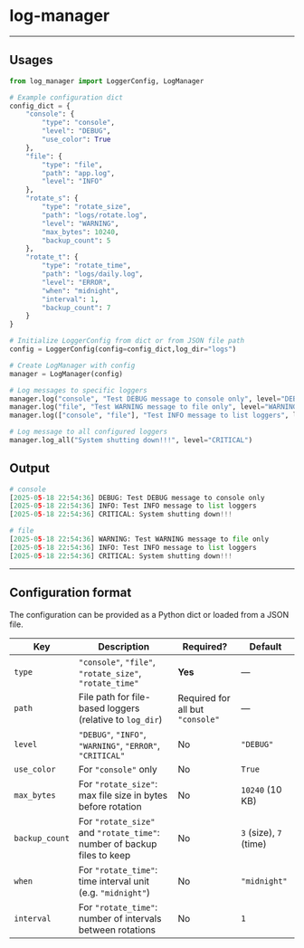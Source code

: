 # log-manager

---
## Usages
```python
from log_manager import LoggerConfig, LogManager

# Example configuration dict
config_dict = {
    "console": {
        "type": "console",
        "level": "DEBUG",
        "use_color": True
    },
    "file": {
        "type": "file",
        "path": "app.log",
        "level": "INFO"
    },
    "rotate_s": {
        "type": "rotate_size",
        "path": "logs/rotate.log",
        "level": "WARNING",
        "max_bytes": 10240,
        "backup_count": 5
    },
    "rotate_t": {
        "type": "rotate_time",
        "path": "logs/daily.log",
        "level": "ERROR",
        "when": "midnight",
        "interval": 1,
        "backup_count": 7
    }
}

# Initialize LoggerConfig from dict or from JSON file path
config = LoggerConfig(config=config_dict,log_dir="logs")

# Create LogManager with config
manager = LogManager(config)

# Log messages to specific loggers
manager.log("console", "Test DEBUG message to console only", level="DEBUG")
manager.log("file", "Test WARNING message to file only", level="WARNING")
manager.log(["console", "file"], "Test INFO message to list loggers", level="INFO")

# Log message to all configured loggers
manager.log_all("System shutting down!!!", level="CRITICAL")
```
## Output
```python
# console
[2025-05-18 22:54:36] DEBUG: Test DEBUG message to console only
[2025-05-18 22:54:36] INFO: Test INFO message to list loggers
[2025-05-18 22:54:36] CRITICAL: System shutting down!!!
```
```python
# file
[2025-05-18 22:54:36] WARNING: Test WARNING message to file only
[2025-05-18 22:54:36] INFO: Test INFO message to list loggers
[2025-05-18 22:54:36] CRITICAL: System shutting down!!!
```
---
## Configuration format
The configuration can be provided as a Python dict or loaded from a JSON file.

| Key            | Description                                                             | Required?                        | Default                |
|----------------|-------------------------------------------------------------------------|----------------------------------|------------------------|
| `type`         | `"console"`, `"file"`, `"rotate_size"`, `"rotate_time"`                 | **Yes**                          | —                      |
| `path`         | File path for file-based loggers (relative to `log_dir`)                | Required for all but `"console"` | —                      |
| `level`        | `"DEBUG"`, `"INFO"`, `"WARNING"`, `"ERROR"`, `"CRITICAL"`               | No                               | `"DEBUG"`              |
| `use_color`    | For `"console"` only                                                    | No                               | `True`                 |
| `max_bytes`    | For `"rotate_size"`: max file size in bytes before rotation             | No                               | `10240` (10 KB)        |
| `backup_count` | For `"rotate_size"` and `"rotate_time"`: number of backup files to keep | No                               | `3` (size), `7` (time) |
| `when`         | For `"rotate_time"`: time interval unit (e.g. `"midnight"`)             | No                               | `"midnight"`           |
| `interval`     | For `"rotate_time"`: number of intervals between rotations              | No                               | `1`                    |
